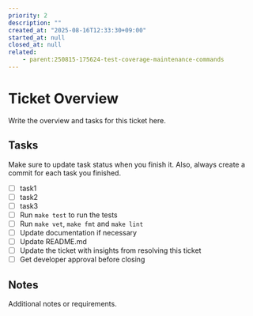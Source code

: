 ```yaml
---
priority: 2
description: ""
created_at: "2025-08-16T12:33:30+09:00"
started_at: null
closed_at: null
related:
    - parent:250815-175624-test-coverage-maintenance-commands
---
```


# Ticket Overview

Write the overview and tasks for this ticket here.

## Tasks
Make sure to update task status when you finish it. Also, always create a commit for each task you finished.

- [ ] task1
- [ ] task2
- [ ] task3
- [ ] Run `make test` to run the tests
- [ ] Run `make vet`, `make fmt` and `make lint`
- [ ] Update documentation if necessary
- [ ] Update README.md
- [ ] Update the ticket with insights from resolving this ticket
- [ ] Get developer approval before closing

## Notes

Additional notes or requirements.